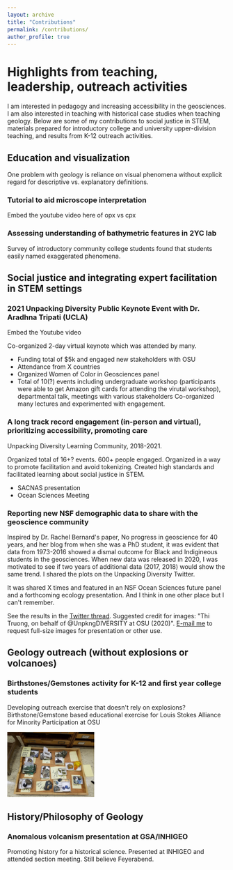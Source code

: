 ```yaml
---
layout: archive
title: "Contributions"
permalink: /contributions/
author_profile: true
---
```


# Highlights from teaching, leadership, outreach activities

I am interested in pedagogy and increasing accessibility in the geosciences. I am also interested in teaching with historical case studies when teaching geology. Below are some of my contributions to social justice in STEM, materials prepared for introductory college and university upper-division teaching, and results from K-12 outreach activities.

## Education and visualization
  
   One problem with geology is reliance on visual phenomena without explicit regard for descriptive vs. explanatory definitions. 
  
 ### Tutorial to aid microscope interpretation

Embed the youtube video here of opx vs cpx
  
### Assessing understanding of bathymetric features in 2YC lab

Survey of introductory community college students found that students easily named exaggerated phenomena.
 
 ## Social justice and integrating expert facilitation in STEM settings

### 2021 Unpacking Diversity Public Keynote Event with Dr. Aradhna Tripati (UCLA)
  
  Embed the Youtube video
  
  Co-organized 2-day virtual keynote which was attended by many.
  
  * Funding total of $5k and engaged new stakeholders with OSU
  * Attendance from X countries
  * Organized Women of Color in Geosciences panel
  * Total of 10(?) events including undergraduate workshop (participants were able to get Amazon gift cards for attending the virutal workshop), departmental talk, meetings with various stakeholders
   Co-organized many lectures and experimented with engagement.
   
### A long track record engagement (in-person and virtual), prioritizing accessibility, promoting care

Unpacking Diversity Learning Community, 2018-2021.

Organized total of 16+? events. 600+ people engaged. Organized in a way to promote facilitation and avoid tokenizing. Created high standards and facilitated learning about social justice in STEM.

* SACNAS presentation
* Ocean Sciences Meeting
   
### Reporting new NSF demographic data to share with the geoscience community
  
Inspired by Dr. Rachel Bernard's paper, No progress in geoscience for 40 years, and her blog from when she was a PhD student, it was evident that data from 1973-2016 showed a dismal outcome for Black and Indigineous students in the geosciences. When new data was released in 2020, I was motivated to see if two years of additional data (2017, 2018) would show the same trend. I shared the plots on the Unpacking Diversity Twitter.
  
  It was shared X times and featured in an NSF Ocean Sciences future panel and a forthcoming ecology presentation. And I think in one other place but I can't remember.
 
See the results in the [Twitter thread](https://twitter.com/UnpkngDIVERSITY/status/1273507530509959168). Suggested credit for images: "Thi Truong, on behalf of @UnpkngDIVERSITY at OSU (2020)". [E-mail me](mailto:truonthi@oregonstate.edu) to request full-size images for presentation or other use.
 
 
 
## Geology outreach (without explosions or volcanoes)

### Birthstones/Gemstones activity for K-12 and first year college students
  
Developing outreach exercise that doesn't rely on explosions? Birthstone/Gemstone based educational exercise for Louis Stokes Alliance for Minority Participation at OSU
  
<img src="/images/lsamp.jpg" alt="variety of minerals" width="200px"> 

## History/Philosophy of Geology
  
### Anomalous volcanism presentation at GSA/INHIGEO

Promoting history for a historical science. Presented at INHIGEO and attended section meeting. Still believe Feyerabend. 
